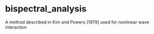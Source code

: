 # bispectral_analysis
A method described in Kim and Powers [1979] used for nonlinear wave interaction
